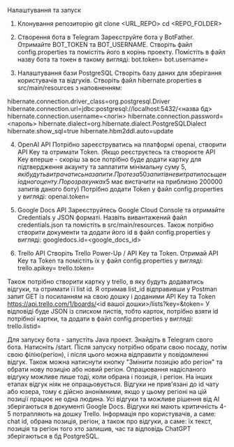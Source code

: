 Налаштування та запуск

1. Клонування репозиторію
git clone <URL_REPO>
cd <REPO_FOLDER>

2. Створення бота в Telegram
Зареєструйте бота у BotFather.
Отримайте BOT_TOKEN та BOT_USERNAME.
Створіть файл config.properties та помістіть його в корінь проекту.
Помістіть в файл назву бота та токен в такому вигляді:
bot.token=<Token>
bot.username=<Bot Name>

3. Налаштування бази PostgreSQL
Створіть базу даних для зберігання користувачів та відгуків.
Створіть файл hibernate.properties в src/main/resources з наповненням:

hibernate.connection.driver_class=org.postgresql.Driver
hibernate.connection.url=jdbc:postgresql://localhost:5432/<назва бд>
hibernate.connection.username=<логін>
hibernate.connection.password=<пароль>
hibernate.dialect=org.hibernate.dialect.PostgreSQLDialect
hibernate.show_sql=true
hibernate.hbm2ddl.auto=update

4. OpenAI API
Потрібно зареєструватись на платформі openai, створити API Key та отримати Token.
(Якщо реєструєтесь та створюєте API Key вперше - скоріш за все потрібно буде
додати картку для підтвердження акаунту та заплатити мінімальну суму 5$, які
будуть витрачатись на запити. Проте за 50 запитів не витратилось ще ні одного
центу. По розрахунках 5$ має вистачити на приблизно 200000 запитів даного боту)
Потрібно додати Token у файл config.properties у вигляді:
openai.token=<Token>

5. Google Docs API
Зареєструйтесь Google Cloud Console та отримайте Credentials у JSON форматі.
Назвіть вивантажений файл credentials.json та помістіть в src/main/resources.
Також потрібно створити документи та додати його id в файл config.properties
у вигляді:
googledocs.id=<google_docs_id>

7. Trello API
Створіть Trello Power-Up / API Key та Token.
Отримай API Key та Token та помістіть їх у файл config.properties у вигляді:
trello.apikey=<API Key>
trello.token=<Token>

Також потрібно створити картку у trello, в яку будуть додаватись відгуки,
та отримати її list id. Я отримав list_id відправивши у Postman запит GET
із посиланням на свою дошку і доданими API Key та Token
https://api.trello.com/1/boards/<id вашої дошки>/lists?key=<API Key>&token=<Token>
У відповіді буде JSON із списком листів, тобто карток, потрібно взяти id потрібної картки,
та додати в файл config.properties у вигляді:
trello.listid=<list id>


Для запуску бота - запустіть Java проект. Знайдіть в Telegram свого бота. Натисніть /start.
Після запуску потрібно обрати свою посаду, потім свою філію(регіон), і після цього можна
відправити у повідомленні відгук. Також можна натиснути кнопку "Змінити позицію або регіон"
та обрати нову позицію або новий регіон. Опрацювання надісланого відгуку можливе лише тоді, 
коли обрана і позиція, і регіон. На інших етапах відгук ніяк не опрацьовується. Відгуки
не прив'язані до id чату або юзера, тому є дійсно анонімними, якщо у цьому регіоні на цій
позиції працює не одна людина. Усі відгуки та можливе рішення від AI зберігаються в документі
Google Docs. Відгуки які мають критичність 4-5 потрапляють на дошку Trello. Інформація про
користувачів, а саме: chat id, обрана позиція, регіон, а також про відгуки, а саме: їх текст,
позиція та регіон того хто залишив, час та відповідь ChatGPT зберігаються в бд PostgreSQL.
